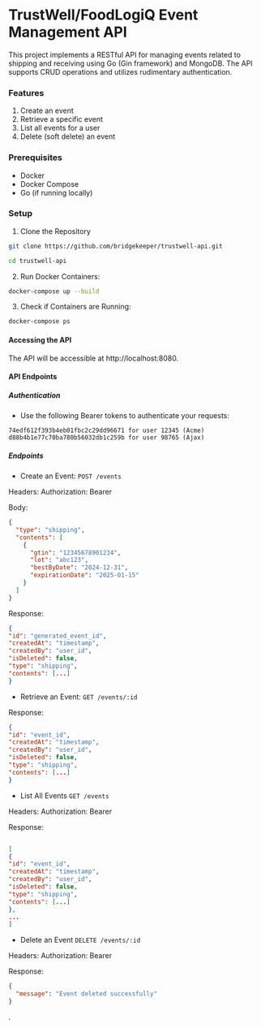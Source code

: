 # TrustWell/FoodLogiQ Event Management API

This project implements a RESTful API for managing events related to shipping and receiving using Go (Gin framework) and MongoDB. The API supports CRUD operations and utilizes rudimentary authentication.

### Features

1. Create an event
2. Retrieve a specific event
3. List all events for a user
4. Delete (soft delete) an event

### Prerequisites

- Docker
- Docker Compose
- Go (if running locally)

### Setup

1. Clone the Repository

```bash
git clone https://github.com/bridgekeeper/trustwell-api.git

cd trustwell-api
```

2. Run Docker Containers:

```bash
docker-compose up --build
```

3. Check if Containers are Running:

```bash
docker-compose ps
```

#### Accessing the API

The API will be accessible at http://localhost:8080.

#### API Endpoints

##### Authentication

- Use the following Bearer tokens to authenticate your requests:

```
74edf612f393b4eb01fbc2c29dd96671 for user 12345 (Acme)
d88b4b1e77c70ba780b56032db1c259b for user 98765 (Ajax)
```

##### Endpoints

- Create an Event: `POST /events`

Headers: Authorization: Bearer <token>

Body:

```json
{
  "type": "shipping",
  "contents": [
    {
      "gtin": "12345678901234",
      "lot": "abc123",
      "bestByDate": "2024-12-31",
      "expirationDate": "2025-01-15"
    }
  ]
}
```

Response:

```json
{
"id": "generated_event_id",
"createdAt": "timestamp",
"createdBy": "user_id",
"isDeleted": false,
"type": "shipping",
"contents": [...]
}
```

- Retrieve an Event: `GET /events/:id`

Response:

```json
{
"id": "event_id",
"createdAt": "timestamp",
"createdBy": "user_id",
"isDeleted": false,
"type": "shipping",
"contents": [...]
}
```

- List All Events `GET /events`

Headers: Authorization: Bearer <token>

Response:

```json

[
{
"id": "event_id",
"createdAt": "timestamp",
"createdBy": "user_id",
"isDeleted": false,
"type": "shipping",
"contents": [...]
},
...
]
```

- Delete an Event `DELETE /events/:id`

Headers: Authorization: Bearer <token>

Response:

```json
{
  "message": "Event deleted successfully"
}
```

.
